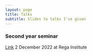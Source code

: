 ```yaml
---
layout: page
title: Talks
subtitle: Slides to talks I've given
---
```


### Second year seminar
[Link](talks/second-year-seminar.html)
2 December 2022 at Rega Institute

